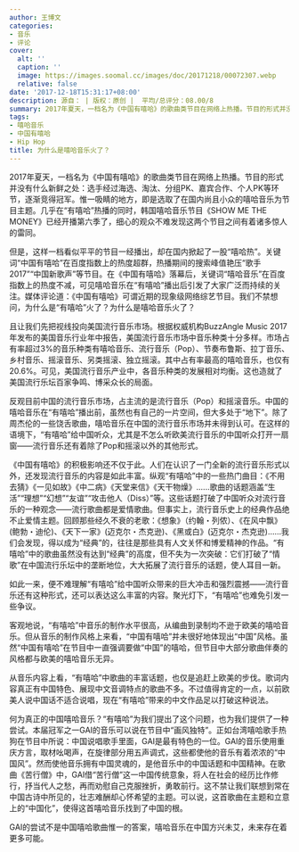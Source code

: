 ```yaml
---
author: 王博文
categories:
- 音乐
- 评论
cover:
  alt: ''
  caption: ''
  image: https://images.soomal.cc/images/doc/20171218/00072307.webp
  relative: false
date: '2017-12-18T15:31:17+08:00'
description: 源自： | 版权：原创 |  平均/总评分：08.00/8
summary: 2017年夏天，一档名为《中国有嘻哈》的歌曲类节目在网络上热播。节目的形式并没有什么新鲜之处：选手经过海选、淘汰、分组PK、嘉宾合作、个人PK等环节，逐渐竞得冠军。惟一吸睛的地方，即是选取了在国内尚且小众的嘻哈音乐为节目主题……
tags:
- 嘻哈音乐
- 中国有嘻哈
- Hip Hop
title: 为什么是嘻哈音乐火了？
---
```


2017年夏天，一档名为《中国有嘻哈》的歌曲类节目在网络上热播。节目的形式并没有什么新鲜之处：选手经过海选、淘汰、分组PK、嘉宾合作、个人PK等环节，逐渐竞得冠军。惟一吸睛的地方，即是选取了在国内尚且小众的嘻哈音乐为节目主题。几乎在“有嘻哈”热播的同时，韩国嘻哈音乐节目《SHOW ME THE MONEY》已经开播第六季了，细心的观众不难发现这两个节目之间有着诸多惊人的雷同。

但是，这样一档看似平平的节目一经播出，却在国内掀起了一股“嘻哈热”。关键词“中国有嘻哈”在百度指数上的热度超群，热播期间的搜索峰值艳压“歌手2017”“中国新歌声”等节目。在《中国有嘻哈》落幕后，关键词“嘻哈音乐”在百度指数上的热度不减，可见嘻哈音乐在“有嘻哈”播出后引发了大家广泛而持续的关注。媒体评论道：《中国有嘻哈》可谓近期的现象级网络综艺节目。我们不禁想问，为什么是“有嘻哈”火了？为什么是嘻哈音乐火了？

且让我们先把视线投向美国流行音乐市场。根据权威机构BuzzAngle Music 2017年发布的美国音乐行业年中报告，美国流行音乐市场中音乐种类十分多样。市场占有率超过3%的音乐种类有嘻哈音乐、流行音乐（Pop）、节奏布鲁斯、拉丁音乐、乡村音乐、摇滚音乐、另类摇滚、独立摇滚。其中占有率最高的嘻哈音乐，也仅有20.6%。可见，美国流行音乐产业中，各音乐种类的发展相对均衡。这也造就了美国流行乐坛百家争鸣、博采众长的局面。

反观目前中国的流行音乐市场，占主流的是流行音乐（Pop）和摇滚音乐。中国的嘻哈音乐在“有嘻哈”播出前，虽然也有自己的一片空间，但大多处于“地下”。除了周杰伦的一些饶舌歌曲，嘻哈音乐在中国的流行音乐市场并未得到认可。在这样的语境下，“有嘻哈”给中国听众，尤其是不怎么听欧美流行音乐的中国听众打开一扇窗――流行音乐还有着除了Pop和摇滚以外的其他形式。

《中国有嘻哈》的积极影响还不仅于此。人们在认识了一门全新的流行音乐形式以外，还发现流行音乐的内容是如此丰富。纵观“有嘻哈”中的一些热门曲目：《不用去猜》《一见如故》《中二病》《天堂来信》《天干物燥》......歌曲的话题涵盖“生活”“理想”“幻想”“友谊”“攻击他人（Diss）”等。这些话题打破了中国听众对流行音乐的一种观念――流行歌曲都是爱情歌曲。但事实上，流行音乐史上的经典作品绝不止爱情主题。回顾那些经久不衰的老歌：《想象》（约翰・列侬）、《在风中飘》(鲍勃・迪伦)、《天下一家》(迈克尔・杰克逊)、《黑或白》(迈克尔・杰克逊)……我们会发现，得以成为“经典”的，往往是那些具有人文关怀和博爱精神的作品。“有嘻哈”中的歌曲虽然没有达到“经典”的高度，但不失为一次突破：它们打破了“情歌”在中国流行乐坛中的垄断地位，大大拓展了流行音乐的话题，使人耳目一新。

如此一来，便不难理解“有嘻哈”给中国听众带来的巨大冲击和强烈震撼――流行音乐还有这种形式，还可以表达这么丰富的内容。聚光灯下，“有嘻哈”也难免引发一些争议。

客观地说，“有嘻哈”中音乐的制作水平很高，从编曲到录制均不逊于欧美的嘻哈音乐。但从音乐的制作风格上来看，“中国有嘻哈”并未很好地体现出“中国”风格。虽然“中国有嘻哈”在节目中一直强调要做“中国”的嘻哈，但节目中大部分歌曲伴奏的风格都与欧美的嘻哈音乐无异。

从音乐内容上看，“有嘻哈”中歌曲的丰富话题，也仅是追赶上欧美的步伐。歌词内容真正有中国特色、展现中文音调特点的歌曲不多。不过值得肯定的一点，以前欧美人说中国话不适合说唱，现在“有嘻哈”带来的中文作品足以打破这种说法。

何为真正的中国嘻哈音乐？“有嘻哈”为我们提出了这个问题，也为我们提供了一种尝试。本届冠军之一GAI的音乐可以说在节目中“画风独特”。正如台湾嘻哈歌手热狗在节目中所说：中国说唱歌手里面，GAI是最有特色的一位。GAI的音乐使用重庆方言，取材吆喝声，在旋律部分用五声调式，这些都使他的音乐有着浓浓的“中国风”。然而使他音乐拥有中国灵魂的，是他音乐中的中国话题和中国精神。在歌曲《苦行僧》中，GAI借“苦行僧”这一中国传统意象，将人在社会的经历比作修行，抒当代人之愁，再而劝慰自己克服挫折，勇敢前行。这不禁让我们联想到常在中国古诗中所见的，壮志难酬却心怀希望的主题。可以说，这首歌曲在主题和立意上的“中国化”，使得这首嘻哈音乐找到了中国的根。

GAI的尝试不是中国嘻哈歌曲惟一的答案，嘻哈音乐在中国方兴未艾，未来存在着更多可能。